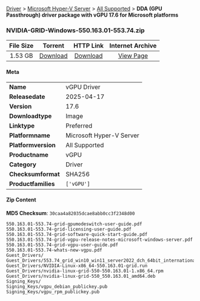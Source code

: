 
[Driver](/README.md)  >  [Microsoft Hyper-V Server](/index/Driver/Microsoft_Hyper-V_Server.md)  >  [All Supported](/index/Driver/Microsoft_Hyper-V_Server/All_Supported.md)  >  **DDA (GPU Passthrough) driver package with vGPU 17.6 for Microsoft platforms**


### NVIDIA-GRID-Windows-550.163.01-553.74.zip

| **File Size** | **Torrent**  | **HTTP Link** | **Internet Archive** |
|:-------------:|:------------:|:-------------:|:--------------------:|
| 1.53 GB |  [Download](https://archive.org/download/nvgpu_NVIDIA-GRID-Windows-550.163.01-553.74.zip/nvgpu_NVIDIA-GRID-Windows-550.163.01-553.74.zip_archive.torrent)       | [Download](https://archive.org/compress/nvgpu_NVIDIA-GRID-Windows-550.163.01-553.74.zip) | [View Page](https://archive.org/details/nvgpu_NVIDIA-GRID-Windows-550.163.01-553.74.zip)       |

#### Meta

<table>
<tr><td><strong>Name</strong></td><td>vGPU Driver</td></tr>
<tr><td><strong>Releasedate</strong></td><td>2025-04-17</td></tr>
<tr><td><strong>Version</strong></td><td>17.6</td></tr>
<tr><td><strong>Downloadtype</strong></td><td>Image</td></tr>
<tr><td><strong>Linktype</strong></td><td>Preferred</td></tr>
<tr><td><strong>Platformname</strong></td><td>Microsoft Hyper-V Server</td></tr>
<tr><td><strong>Platformversion</strong></td><td>All Supported</td></tr>
<tr><td><strong>Productname</strong></td><td>vGPU</td></tr>
<tr><td><strong>Category</strong></td><td>Driver</td></tr>
<tr><td><strong>Checksumformat</strong></td><td>SHA256</td></tr>
<tr><td><strong>Productfamilies</strong></td><td><code>['vGPU']</code></td></tr>
</table>

#### Zip Content

**MD5 Checksum**: `30caa4a82035dcae8abb0cc3f2348d00`

```text
550.163.01-553.74-grid-gpumodeswitch-user-guide.pdf
550.163.01-553.74-grid-licensing-user-guide.pdf
550.163.01-553.74-grid-software-quick-start-guide.pdf
550.163.01-553.74-grid-vgpu-release-notes-microsoft-windows-server.pdf
550.163.01-553.74-grid-vgpu-user-guide.pdf
550.163.01-553.74-whats-new-vgpu.pdf
Guest_Drivers/
Guest_Drivers/553.74_grid_win10_win11_server2022_dch_64bit_international.exe
Guest_Drivers/NVIDIA-Linux-x86_64-550.163.01-grid.run
Guest_Drivers/nvidia-linux-grid-550-550.163.01-1.x86_64.rpm
Guest_Drivers/nvidia-linux-grid-550_550.163.01_amd64.deb
Signing_Keys/
Signing_Keys/vgpu_debian_publickey.pub
Signing_Keys/vgpu_rpm_publickey.pub
```